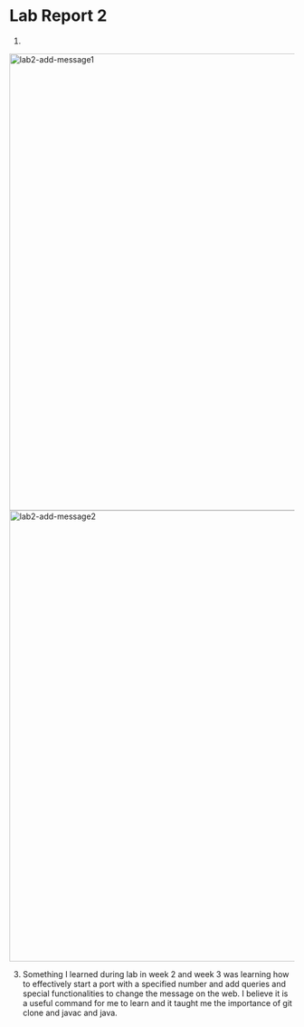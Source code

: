 # Lab Report 2

1)
<img width="807" alt="lab2-add-message1" src="https://github.com/shinaegyo/cse15l-lab2/assets/137027086/5e7b3b24-cc75-44e6-a1b6-5524caa66431">



<img width="797" alt="lab2-add-message2" src="https://github.com/shinaegyo/cse15l-lab2/assets/137027086/d377267e-647f-4646-932e-4f51f57f827d">



3) Something I learned during lab in week 2 and week 3 was learning how to effectively start a port with a specified number and add queries and special functionalities to change the message on the web.
   I believe it is a useful command for me to learn and it taught me the importance of git clone and javac and java.
